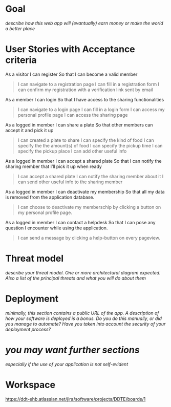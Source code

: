 # Goal
*describe how this web app will (evantually) earn money or make the world a better place*
# User Stories with Acceptance criteria

As a visitor  I can register  So that I can become a valid member
> I can navigate to a registration page
> I can fill in a registration form
> I can confirm my registration with a verification link sent by email


As a member   I can login So that I have access to the sharing functionalities
> I can navigate to a login page
> I can fill in a login form
> I can access my personal profile page
> I can access the sharing page


As a logged in member I can share a plate So that other members can accept it and pick it up
> I can created a plate to share
> I can specify the kind of food
> I can specify the the amount(s) of food
> I can specify the pickup time
> I can specify the pickup place
> I can add other useful info


As a logged in member I can accept a shared plate So that I can notify the sharing member that I’ll pick it up when ready
> I can accept a shared plate
> I can notify the sharing member about it
> I can send other useful info to the sharing member


As a logged in member I can deactivate my membership  So that all my data is removed from the application database.
> I can choose to deactivate my memberschip by clicking a button on my personal profile page.


As a logged in member   I can contact a helpdesk  So that I can pose any question I encounter while using the application.
> I can send a message by clicking a help-button on every pageview.


# Threat model
*describe your threat model. One or more architectural diagram expected. Also a list of the principal threats and what you will do about them*
# Deployment
*minimally, this section contains a public URL of the app. A description of how your software is deployed is a bonus. Do you do this manually, or did you manage to automate? Have you taken into account the security of your deployment process?*
# *you may want further sections*
*especially if the use of your application is not self-evident*
# Workspace
https://ddt-ehb.atlassian.net/jira/software/projects/DDTE/boards/1
